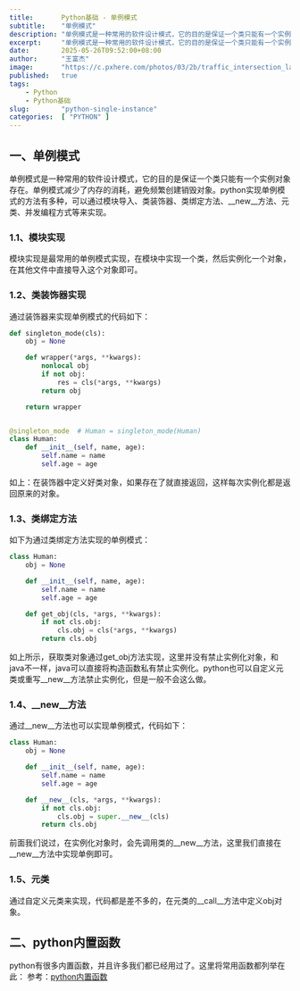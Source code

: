 ```yaml
---
title:       Python基础 - 单例模式
subtitle:    "单例模式"
description: "单例模式是一种常用的软件设计模式，它的目的是保证一个类只能有一个实例对象存在。单例模式减少了内存的消耗，避免频繁创建销毁对象。python实现单例模式的方法有多种，可以通过模块导入、类装饰器、类绑定方法、__new__方法、元类、并发编程方式等来实现"
excerpt:     "单例模式是一种常用的软件设计模式，它的目的是保证一个类只能有一个实例对象存在。单例模式减少了内存的消耗，避免频繁创建销毁对象。python实现单例模式的方法有多种，可以通过模块导入、类装饰器、类绑定方法、__new__方法、元类、并发编程方式等来实现。"
date:        2025-05-26T09:52:00+08:00
author:      "王富杰"
image:       "https://c.pxhere.com/photos/03/2b/traffic_intersection_lane_road_street-2681.jpg!d"
published:   true
tags:
    - Python
    - Python基础
slug:        "python-single-instance"
categories:  [ "PYTHON" ]
---
```


## 一、单例模式
单例模式是一种常用的软件设计模式，它的目的是保证一个类只能有一个实例对象存在。单例模式减少了内存的消耗，避免频繁创建销毁对象。python实现单例模式的方法有多种，可以通过模块导入、类装饰器、类绑定方法、__new__方法、元类、并发编程方式等来实现。

### 1.1、模块实现
模块实现是最常用的单例模式实现，在模块中实现一个类，然后实例化一个对象，在其他文件中直接导入这个对象即可。

### 1.2、类装饰器实现
通过装饰器来实现单例模式的代码如下：
```python
def singleton_mode(cls):
    obj = None

    def wrapper(*args, **kwargs):
        nonlocal obj
        if not obj:
            res = cls(*args, **kwargs)
        return obj

    return wrapper


@singleton_mode  # Human = singleton_mode(Human)
class Human:
    def __init__(self, name, age):
        self.name = name
        self.age = age
```
如上：在装饰器中定义好类对象，如果存在了就直接返回，这样每次实例化都是返回原来的对象。


### 1.3、类绑定方法
如下为通过类绑定方法实现的单例模式：
```python
class Human:
    obj = None

    def __init__(self, name, age):
        self.name = name
        self.age = age

    def get_obj(cls, *args, **kwargs):
        if not cls.obj:
            cls.obj = cls(*args, **kwargs)
        return cls.obj
```
如上所示，获取类对象通过get_obj方法实现，这里并没有禁止实例化对象，和java不一样，java可以直接将构造函数私有禁止实例化。python也可以自定义元类或重写__new__方法禁止实例化，但是一般不会这么做。

### 1.4、__new__方法
通过__new__方法也可以实现单例模式，代码如下：
```python
class Human:
    obj = None

    def __init__(self, name, age):
        self.name = name
        self.age = age

    def __new__(cls, *args, **kwargs):
        if not cls.obj:
            cls.obj = super.__new__(cls)
        return cls.obj
```
前面我们说过，在实例化对象时，会先调用类的__new__方法，这里我们直接在__new__方法中实现单例即可。


### 1.5、元类
通过自定义元类来实现，代码都是差不多的，在元类的__call__方法中定义obj对象。

## 二、python内置函数
python有很多内置函数，并且许多我们都已经用过了。这里将常用函数都列举在此：
参考：[python内置函数](https://www.aliyundrive.com/s/XFB9gh3KApd/folder/647b1180de24778561a74d48b0ab56bb8c28668d)